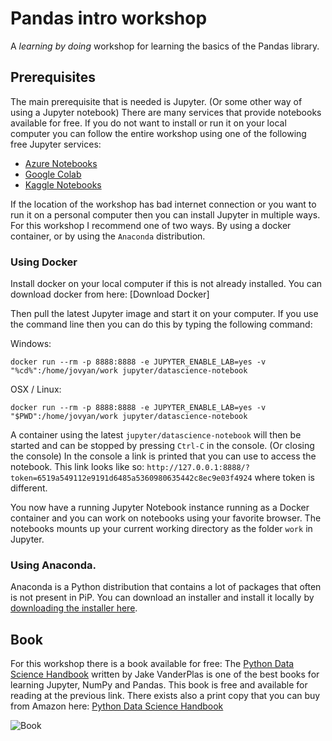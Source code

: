 # Pandas intro workshop

A _learning by doing_ workshop for learning the basics of the Pandas library.

## Prerequisites

The main prerequisite that is needed is Jupyter. (Or some other way of using a Jupyter notebook) There are many services that provide notebooks available for free. 
If you do not want to install or run it on your local computer you can follow the entire workshop using one of the following free Jupyter services:

 - [Azure Notebooks](https://notebooks.azure.com/)
 - [Google Colab](https://colab.research.google.com/notebooks/)
 - [Kaggle Notebooks](https://www.kaggle.com/kernels)

If the location of the workshop has bad internet connection or you want to run it on a personal computer then you can install Jupyter in multiple ways. For this workshop I recommend one of two ways. By using a docker container, or by using the `Anaconda` distribution.

### Using Docker
Install docker on your local computer if this is not already installed. You can download docker from here: [Download Docker]

Then pull the latest Jupyter image and start it on your computer. If you use the command line then you can do this by typing the following command: 

Windows:
```
docker run --rm -p 8888:8888 -e JUPYTER_ENABLE_LAB=yes -v "%cd%":/home/jovyan/work jupyter/datascience-notebook
```

OSX / Linux:

```
docker run --rm -p 8888:8888 -e JUPYTER_ENABLE_LAB=yes -v "$PWD":/home/jovyan/work jupyter/datascience-notebook
```

A container using the latest `jupyter/datascience-notebook` will then be started and can be stopped by pressing `Ctrl-C` in the console. (Or closing the console) In the console a link is printed that you can use to access the notebook. This link looks like so: `http://127.0.0.1:8888/?token=6519a549112e9191d6485a5360980635442c8ec9e03f4924` where token is different. 

You now have a running Jupyter Notebook instance running as a Docker container and you can work on notebooks using your favorite browser. The notebooks mounts up your current working directory as the folder `work` in Jupyter.


### Using Anaconda.

Anaconda is a Python distribution that contains a lot of packages that often is not present in PiP. You can download an installer and install it locally by [downloading the installer here](https://www.anaconda.com/distribution/#download-section).


## Book

For this workshop there is a book available for free: The [Python Data Science Handbook](https://jakevdp.github.io/PythonDataScienceHandbook/) written by Jake VanderPlas is one of the best books for learning Jupyter, NumPy and Pandas. This book is free and available for reading at the previous link. There exists also a print copy that you can buy from Amazon here: [Python Data Science Handbook](https://www.amazon.com/_/dp/1491912057)

![Book](https://jakevdp.github.io/PythonDataScienceHandbook/figures/PDSH-cover.png)
